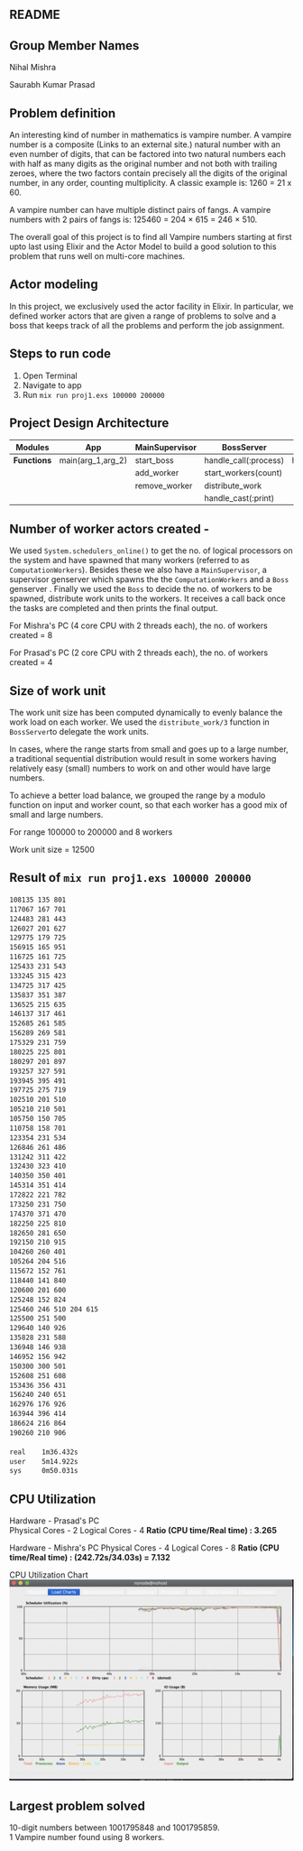 ## **README**

## **Group Member Names**

Nihal Mishra

Saurabh Kumar Prasad

## **Problem definition**

An interesting kind of number in mathematics is vampire number. A vampire number is a composite (Links to an external site.) natural number with an even number of digits, that can be factored into two natural numbers each with half as many digits as the original number and not both with trailing zeroes, where the two factors contain precisely all the digits of the original number, in any order, counting multiplicity. A classic example is: 1260 = 21 x 60.

A vampire number can have multiple distinct pairs of fangs. A vampire numbers with 2 pairs of fangs is: 125460 = 204 × 615 = 246 × 510.

The overall goal of this project is to find all Vampire numbers starting at first upto last using Elixir and the Actor Model to build a good solution to this problem that runs well on multi-core machines.

## **Actor modeling**

In this project, we exclusively used the actor facility in Elixir. In particular, we defined worker actors that are given a range of problems to solve and a boss that keeps track of all the problems and perform the job assignment.

## **Steps to run code**

1. Open Terminal
2. Navigate to app
3. Run `mix run proj1.exs 100000 200000`

## **Project Design Architecture**

| Modules   | App              | MainSupervisor | BossServer           | ComputationWorker     | Vampire           |
| ----------- | -----------      | -----------    | -----------          | -----------           | -----------       |
| **Functions** | main(arg_1,arg_2)| start_boss     | handle_call(:process)| handle_cast(:compute) | find_vampire(list)|
|             |                  | add_worker     | start_workers(count) |                       |                   |
|             |                  | remove_worker  | distribute_work      |                       |                   |
|             |                  |                | handle_cast(:print)  |                       |                   |

## **Number of worker actors created -**

We used `System.schedulers_online()` to get the no. of logical processors on the system and have spawned that many workers (referred to as `ComputationWorkers`). Besides these we also have a `MainSupervisor`, a supervisor genserver which spawns the the `ComputationWorkers` and a `Boss` genserver . Finally we used the `Boss` to decide the no. of workers to be spawned, distribute work units to the workers. It receives a call back once the tasks are completed and then prints the final output.

For Mishra's PC (4 core CPU with 2 threads each), the no. of workers created = 8

For Prasad's PC (2 core CPU with 2 threads each), the no. of workers created = 4

## **Size of work unit**

The work unit size has been computed dynamically to evenly balance the work load on each worker. We used the `distribute_work/3` function in `BossServer`to delegate the work units.

In cases, where the range starts from small and goes up to a large number, a traditional sequential distribution would result in some workers having relatively easy (small) numbers to work on and other would have large numbers.

To achieve a better load balance, we grouped the range by a modulo function on input and worker count, so that each worker has a good mix of small and large numbers.

For range 100000 to 200000 and 8 workers

Work unit size = 12500

## **Result of `mix run proj1.exs 100000 200000`**

```bash
108135 135 801
117067 167 701
124483 281 443
126027 201 627
129775 179 725
156915 165 951
116725 161 725
125433 231 543
133245 315 423
134725 317 425
135837 351 387
136525 215 635
146137 317 461
152685 261 585
156289 269 581
175329 231 759
180225 225 801
180297 201 897
193257 327 591
193945 395 491
197725 275 719
102510 201 510
105210 210 501
105750 150 705
110758 158 701
123354 231 534
126846 261 486
131242 311 422
132430 323 410
140350 350 401
145314 351 414
172822 221 782
173250 231 750
174370 371 470
182250 225 810
182650 281 650
192150 210 915
104260 260 401
105264 204 516
115672 152 761
118440 141 840
120600 201 600
125248 152 824
125460 246 510 204 615
125500 251 500
129640 140 926
135828 231 588
136948 146 938
146952 156 942
150300 300 501
152608 251 608
153436 356 431
156240 240 651
162976 176 926
163944 396 414
186624 216 864
190260 210 906

real    1m36.432s
user    5m14.922s
sys     0m50.031s
```

## **CPU Utilization**

Hardware - Prasad's PC  
Physical Cores - 2
Logical Cores - 4
**Ratio (CPU time/Real time) : 3.265**

Hardware - Mishra's PC
Physical Cores - 4
Logical Cores - 8
**Ratio (CPU time/Real time) : (242.72s/34.03s) = 7.132**

CPU Utilization Chart
![CPU Utilization Chart](cpu_utilization_chart.png)

## **Largest problem solved**

10-digit numbers between 1001795848 and 1001795859.  
1 Vampire number found using 8 workers.
